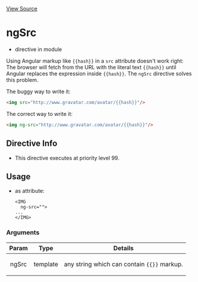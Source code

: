 

[View Source](http://github.com///tree/master/#L15775)



# ngSrc



* directive in module []()






Using Angular markup like `{{hash}}` in a `src` attribute doesn't
work right: The browser will fetch from the URL with the literal
text `{{hash}}` until Angular replaces the expression inside
`{{hash}}`. The `ngSrc` directive solves this problem.

The buggy way to write it:
```html
<img src="http://www.gravatar.com/avatar/{{hash}}"/>
```

The correct way to write it:
```html
<img ng-src="http://www.gravatar.com/avatar/{{hash}}"/>
```








## Directive Info


* This directive executes at priority level 99.


## Usage



* as attribute:
    ```
    <IMG
      ng-src="">
    ...
    </IMG>
    ```




### Arguments

| Param | Type | Details |
| :--: | :--: | :--: |
| ngSrc | template | <p>any string which can contain <code>{{}}</code> markup.</p>  |




